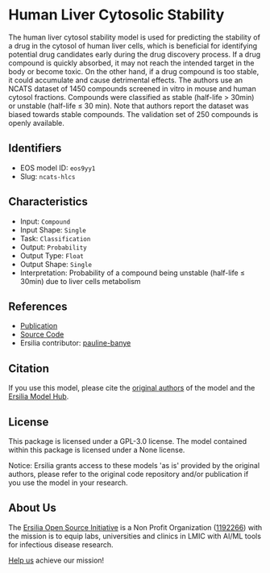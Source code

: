 # Human Liver Cytosolic Stability

The human liver cytosol stability model is used for predicting the stability of a drug in the cytosol of human liver cells, which is beneficial for identifying potential drug candidates early during the drug discovery process. If a drug compound is quickly absorbed, it may not reach the intended target in the body or become toxic. On the other hand, if a drug compound is too stable, it could accumulate and cause detrimental effects. The authors use an NCATS dataset of 1450 compounds screened in vitro in mouse and human cytosol fractions. Compounds were classified as stable (half-life > 30min) or unstable (half-life ≤ 30 min). Note that authors report the dataset was biased towards stable compounds. The validation set of 250 compounds is openly available.

## Identifiers

* EOS model ID: `eos9yy1`
* Slug: `ncats-hlcs`

## Characteristics

* Input: `Compound`
* Input Shape: `Single`
* Task: `Classification`
* Output: `Probability`
* Output Type: `Float`
* Output Shape: `Single`
* Interpretation: Probability of a compound being unstable (half-life ≤ 30min) due to liver cells metabolism

## References

* [Publication](https://jcheminf.biomedcentral.com/articles/10.1186/s13321-020-00426-7)
* [Source Code](https://github.com/ncats/ncats-adme)
* Ersilia contributor: [pauline-banye](https://github.com/pauline-banye)

## Citation

If you use this model, please cite the [original authors](https://jcheminf.biomedcentral.com/articles/10.1186/s13321-020-00426-7) of the model and the [Ersilia Model Hub](https://github.com/ersilia-os/ersilia/blob/master/CITATION.cff).

## License

This package is licensed under a GPL-3.0 license. The model contained within this package is licensed under a None license.

Notice: Ersilia grants access to these models 'as is' provided by the original authors, please refer to the original code repository and/or publication if you use the model in your research.

## About Us

The [Ersilia Open Source Initiative](https://ersilia.io) is a Non Profit Organization ([1192266](https://register-of-charities.charitycommission.gov.uk/charity-search/-/charity-details/5170657/full-print)) with the mission is to equip labs, universities and clinics in LMIC with AI/ML tools for infectious disease research.

[Help us](https://www.ersilia.io/donate) achieve our mission!